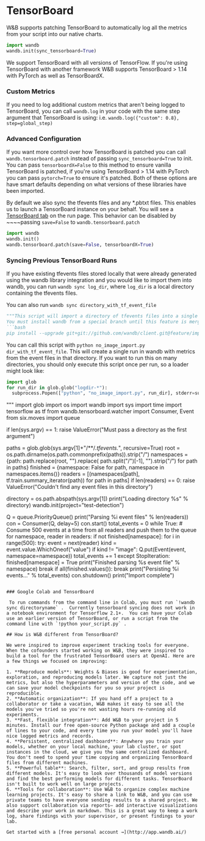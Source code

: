 # TensorBoard

W&B supports patching TensorBoard to automatically log all the metrics from your script into our native charts.

```python
import wandb
wandb.init(sync_tensorboard=True)
```

We support TensorBoard with all versions of TensorFlow. If you're using TensorBoard with another framework W&B supports TensorBoard &gt; 1.14 with PyTorch as well as TensorBoardX.

### Custom Metrics

If you need to log additional custom metrics that aren't being logged to TensorBoard, you can call `wandb.log` in your code with the same step argument that TensorBoard is using: i.e. `wandb.log({"custom": 0.8}, step=global_step)`

### Advanced Configuration

If you want more control over how TensorBoard is patched you can call `wandb.tensorboard.patch` instead of passing `sync_tensorboard=True` to init. You can pass `tensorboardX=False` to this method to ensure vanilla TensorBoard is patched, if you're using TensorBoard &gt; 1.14 with PyTorch you can pass `pytorch=True` to ensure it's patched. Both of these options are have smart defaults depending on what versions of these libraries have been imported.

By default we also sync the tfevents files and any \*.pbtxt files. This enables us to launch a TensorBoard instance on your behalf. You will see a [TensorBoard tab](https://www.wandb.com/articles/hosted-tensorboard) on the run page. This behavior can be disabled by ~~~~passing `save=False` to `wandb.tensorboard.patch`

```python
import wandb
wandb.init()
wandb.tensorboard.patch(save=False, tensorboardX=True)
```

### Syncing Previous TensorBoard Runs

If you have existing tfevents files stored locally that were already generated using the wandb library integration and you would like to import them into wandb, you can run `wandb sync log_dir`, where `log_dir` is a local directory containing the tfevents files.

You can also run `wandb sync directory_with_tf_event_file` 

```python
"""This script will import a directory of tfevents files into a single W&B run.
You must install wandb from a special branch until this feature is merged into the mainline: 
```bash
pip install --upgrade git+git://github.com/wandb/client.git@feature/import#egg=wandb
```
You can call this script with `python no_image_import.py dir_with_tf_event_file`.  This will create a single
run in wandb with metrics from the event files in that directory.
If you want to run this on many directories, you should only execute this script once 
per run, so a loader might look like:
```python
import glob
for run_dir in glob.glob("logdir-*"):
  subprocess.Popen(["python", "no_image_import.py", run_dir], stderr=subprocess.PIPE, stdout=subprocess.PIPE)
```
"""
import glob
import os
import wandb
import sys
import time
import tensorflow as tf
from wandb.tensorboard.watcher import Consumer, Event
from six.moves import queue


if len(sys.argv) == 1:
    raise ValueError("Must pass a directory as the first argument")

paths = glob.glob(sys.argv[1]+"/**/*.tfevents.*", recursive=True)
root = os.path.dirname(os.path.commonprefix(paths)).strip("/")
namespaces = {path: path.replace(root, "").replace(
    path.split("/")[-1], "").strip("/") for path in paths}
finished = {namespace: False for path, namespace in namespaces.items()}
readers = [(namespaces[path], tf.train.summary_iterator(path))
           for path in paths]
if len(readers) == 0:
    raise ValueError("Couldn't find any event files in this directory")

directory = os.path.abspath(sys.argv[1])
print("Loading directory %s" % directory)
wandb.init(project="test-detection")

Q = queue.PriorityQueue()
print("Parsing %i event files" % len(readers))
con = Consumer(Q, delay=5)
con.start()
total_events = 0
while True:
    # Consume 500 events at a time from all readers and push them to the queue
    for namespace, reader in readers:
        if not finished[namespace]:
            for i in range(500):
                try:
                    event = next(reader)
                    kind = event.value.WhichOneof("value")
                    if kind != "image":
                        Q.put(Event(event, namespace=namespace))
                        total_events += 1
                except StopIteration:
                    finished[namespace] = True
                    print("Finished parsing %s event file" % namespace)
                    break
    if all(finished.values()):
        break
print("Persisting %i events..." % total_events)
con.shutdown()
print("Import complete")
```

### Google Colab and TensorBoard 

 To run commands from the command line in Colab, you must run `!wandb sync directoryname` .  Currently tensorboard syncing does not work in a notebook environment for Tensorflow 2.1+.  You can have your Colab use an earlier version of TensorBoard, or run a script from the command line with `!python your_script.py` .

## How is W&B different from TensorBoard?

We were inspired to improve experiment tracking tools for everyone. When the cofounders started working on W&B, they were inspired to build a tool for the frustrated TensorBoard users at OpenAI. Here are a few things we focused on improving:

1. **Reproduce models**: Weights & Biases is good for experimentation, exploration, and reproducing models later. We capture not just the metrics, but also the hyperparameters and version of the code, and we can save your model checkpoints for you so your project is reproducible. 
2. **Automatic organization**: If you hand off a project to a collaborator or take a vacation, W&B makes it easy to see all the models you've tried so you're not wasting hours re-running old experiments.
3. **Fast, flexible integration**: Add W&B to your project in 5 minutes. Install our free open-source Python package and add a couple of lines to your code, and every time you run your model you'll have nice logged metrics and records.
4. **Persistent, centralized dashboard**: Anywhere you train your models, whether on your local machine, your lab cluster, or spot instances in the cloud, we give you the same centralized dashboard. You don't need to spend your time copying and organizing TensorBoard files from different machines.
5. **Powerful table**: Search, filter, sort, and group results from different models. It's easy to look over thousands of model versions and find the best performing models for different tasks. TensorBoard isn't built to work well on large projects.
6. **Tools for collaboration**: Use W&B to organize complex machine learning projects. It's easy to share a link to W&B, and you can use private teams to have everyone sending results to a shared project. We also support collaboration via reports— add interactive visualizations and describe your work in markdown. This is a great way to keep a work log, share findings with your supervisor, or present findings to your lab.

Get started with a [free personal account →](http://app.wandb.ai/)

